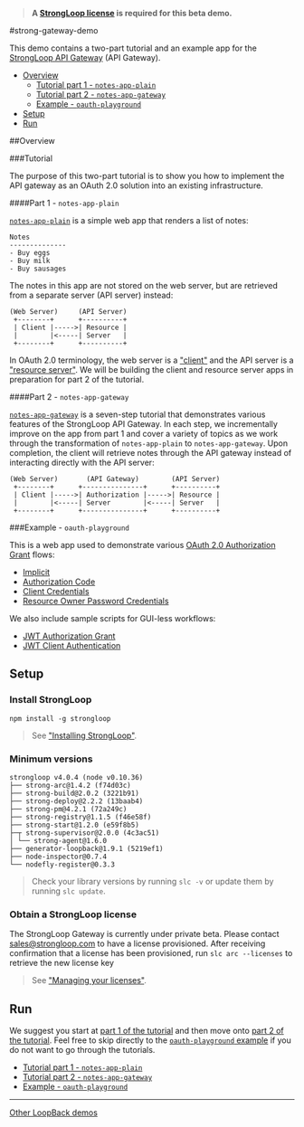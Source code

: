 >**A [StrongLoop license](#obtain-a-strongloop-license) is required for this
beta demo.**

#strong-gateway-demo

This demo contains a two-part tutorial and an example app for the [StrongLoop
API Gateway](http://docs.strongloop.com/display/LGW/StrongLoop+API+Gateway)
(API Gateway).

- [Overview](#overview)
  - [Tutorial part 1 - `notes-app-plain`](#part-1---notes-app-plain)
  - [Tutorial part 2 - `notes-app-gateway`](#part-2---notes-app-gateway)
  - [Example - `oauth-playground`](#example---oauth-playground)
- [Setup](#setup)
- [Run](#run)

##Overview

###Tutorial

The purpose of this two-part tutorial is to show you how to implement the API
gateway as an OAuth 2.0 solution into an existing infrastructure.

####Part 1 - `notes-app-plain`

[`notes-app-plain`](notes-app-plain) is a simple web app that renders a list of
notes:

```
Notes
--------------
- Buy eggs
- Buy milk
- Buy sausages
```

The notes in this app are not stored on the web server, but are retrieved from
a separate server (API server) instead:

```
(Web Server)     (API Server)
 +--------+      +----------+
 | Client |----->| Resource |
 |        |<-----| Server   |
 +--------+      +----------+
```

In OAuth 2.0 terminology, the web server is a ["client"](https://tools.ietf.org/html/rfc6749#section-1.1) and the API server is a ["resource server"](https://tools.ietf.org/html/rfc6749#section-1.1).
We will be building the client and resource server apps in preparation for part
2 of the tutorial.

####Part 2 - `notes-app-gateway`

[`notes-app-gateway`](notes-app-gateway) is a seven-step tutorial that
demonstrates various features of the StrongLoop API Gateway. In each step, we
incrementally improve on the app from part 1 and cover a variety of topics as
we work through the transformation of `notes-app-plain` to `notes-app-gateway`.
Upon completion, the client will retrieve notes through the API gateway instead
of interacting directly with the API server:

```
(Web Server)       (API Gateway)        (API Server)
 +--------+      +---------------+      +----------+
 | Client |----->| Authorization |----->| Resource |
 |        |<-----| Server        |<-----| Server   |
 +--------+      +---------------+      +----------+
```

###Example - `oauth-playground`

This is a web app used to demonstrate various [OAuth 2.0 Authorization Grant](http://tools.ietf.org/html/rfc6749#section-1.3)
flows:

- [Implicit](http://docs.strongloop.com/display/LGW/Developer%27s+Guide#Developer%27sGuide-Implicitgrant)
- [Authorization Code](http://docs.strongloop.com/display/LGW/Developer%27s+Guide#Developer%27sGuide-Authorizationcodegrant)
- [Client Credentials](http://docs.strongloop.com/display/LGW/Developer%27s+Guide#Developer%27sGuide-Clientcredentialsgrant)
- [Resource Owner Password Credentials](http://docs.strongloop.com/display/LGW/Developer%27s+Guide#Developer%27sGuide-Resourceownerpasswordcredentialsgrant)

We also include sample scripts for GUI-less workflows:

- [JWT Authorization Grant](oauth-playground/scripts/jwt-auth-grant.js)
- [JWT Client Authentication](oauth-playground/scripts/jwt-client-auth.js)

## Setup

### Install StrongLoop

```
npm install -g strongloop
```

>See ["Installing StrongLoop"](http://docs.strongloop.com/display/LB/Installing+StrongLoop).

### Minimum versions

```
strongloop v4.0.4 (node v0.10.36)
├── strong-arc@1.4.2 (f74d03c)
├── strong-build@2.0.2 (3221b91)
├── strong-deploy@2.2.2 (13baab4)
├── strong-pm@4.2.1 (72a249c)
├── strong-registry@1.1.5 (f46e58f)
├── strong-start@1.2.0 (e59f8b5)
├─┬ strong-supervisor@2.0.0 (4c3ac51)
│ └── strong-agent@1.6.0
├── generator-loopback@1.9.1 (5219ef1)
├── node-inspector@0.7.4
└── nodefly-register@0.3.3
```

>Check your library versions by running `slc -v` or update them by running `slc
update`.

### Obtain a StrongLoop license

The StrongLoop Gateway is currently under private beta. Please contact
sales@strongloop.com to have a license provisioned. After receiving confirmation
that a license has been provisioned, run `slc arc --licenses` to retrieve the new
license key

>See ["Managing your licenses"](http://docs.strongloop.com/display/SL/Managing+your+licenses).

## Run

We suggest you start at [part 1 of the tutorial](notes-app-plain) and then move
onto [part 2 of the tutorial](notes-app-gateway). Feel free to skip directly to
the [`oauth-playground` example](oauth-playground) if you do not want to go
through the tutorials.

- [Tutorial part 1 - `notes-app-plain`](notes-app-plain)
- [Tutorial part 2  - `notes-app-gateway`](notes-app-gateway)
- [Example - `oauth-playground`](oauth-playground)

---

[Other LoopBack demos](https://github.com/strongloop/loopback-demo)
